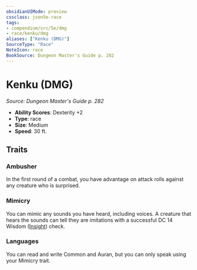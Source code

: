 ```yaml
---
obsidianUIMode: preview
cssclass: json5e-race
tags:
- compendium/src/5e/dmg
- race/kenku/dmg
aliases: ["Kenku (DMG)"]
SourceType: "Race"
NoteIcon: race
BookSource: Dungeon Master's Guide p. 282
---
```

# Kenku (DMG)
*Source: Dungeon Master's Guide p. 282*  

- **Ability Scores**: Dexterity +2
- **Type**: race
- **Size**: Medium
- **Speed**: 30 ft.

## Traits

### Ambusher

In the first round of a combat, you have advantage on attack rolls against any creature who is surprised.

### Mimicry

You can mimic any sounds you have heard, including voices. A creature that hears the sounds can tell they are imitations with a successful DC 14 Wisdom ([Insight](/2-Mechanics/CLI/rules/skills.md#Insight)) check.

### Languages

You can read and write Common and Auran, but you can only speak using your Mimicry trait.